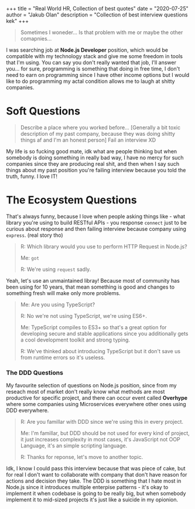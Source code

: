 +++
title = "Real World HR, Collection of best quotes"
date = "2020-07-25"
author = "Jakub Olan"
description = "Collection of best interview questions kek"
+++

> Sometimes I woneder... Is that problem with me or maybe the other comapnies...

I was searching job at **Node.js Developer** position, which would be compatible
with my technology stack and give me some freedom in tools that I'm using. You
can say you don't really wanted that job, I'll answer you... for sure,
programming is something that doing in free time, I don't need to earn on
programming since I have other income options but I would like to do programming
my actal condition allows me to laugh at shitty companies.

# Soft Questions

> Describe a place where you worked before...
> [Generally a bit toxic description of my past company, because they was doing shitty things af and I'm an honest person]
> Fail an interview XD

My life is so fucking good mate, idk what are people thinking but when somebody is doing something in really bad way, I have no mercy for such companies since they are producing real shit, and then when I say such things about my past position you're failing interview because you told the truth, funny. I love IT!

# The Ecosystem Questions

That's always funny, because I love when people asking things like - what
library you're using to build RESTful APIs - you response `connect` just to be
curious about response and then failing interview because company using
`express`. (real story tho)

> R: Which library would you use to perform HTTP Request in Node.js?
>
> Me: `got`
>
> R: We're using `request` sadly.

Yeah, let's use an unmaintained libray! Because most of community has been using
for 10 years, that mean something is good and changes to something fresh will
make only more problems.

> Me: Are you using TypeScript?
>
> R: No we're not using TypeScript, we're using ES6+.
>
> Me: TypeScript compiles to ES3+ so that's a great option for developing secure
> and stable applications since you additionally gets a cool development toolkit
> and strong typing.
>
> R: We've thinked about introducing TypeScript but it don't save us from
> runtime errors so it's useless.

### The DDD Questions

My favourite selection of questions on Node.js position, since from my reseach
most of market don't really know what methods are most productive for specific
project, and there can occur event called **Overhype** where some companies
using Microservices everywhere other ones using DDD everywhere.

> R: Are you famillar with DDD since we're using this in every project.
>
> Me: I'm famillar, but DDD should be not used for every kind of project, it
> just increases complexity in most cases, it's JavaScript not OOP Language,
> it's an simple scripting language.
>
> R: Thanks for reponse, let's move to another topic.

Idk, I know I could pass this interview because that was piece of cake, but for
real I don't want to collaborate with company that don't have reason for actions
and decision they take. The DDD is something that I hate most in Node.js since
it introduces multiple enterpise patterns - it's okay to implement it when
codebase is going to be really big, but when somebody implement it to mid-sized
projects it's just like a suicide in my opionion.
